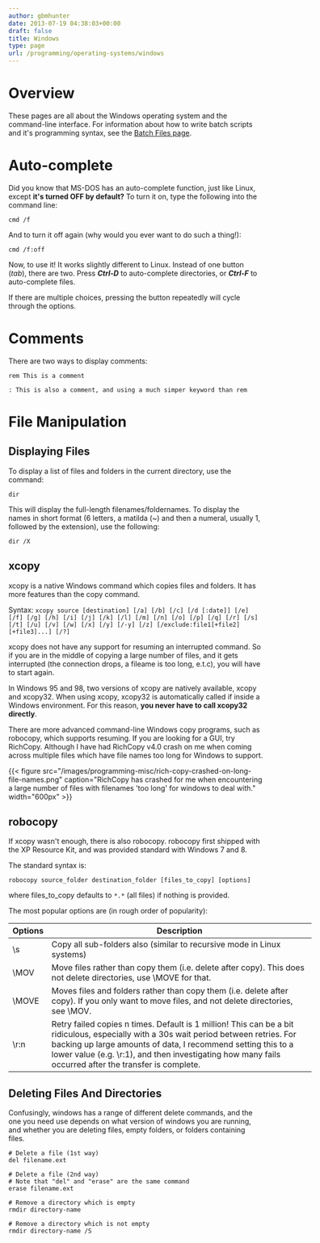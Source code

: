 ```yaml
---
author: gbmhunter
date: 2013-07-19 04:38:03+00:00
draft: false
title: Windows
type: page
url: /programming/operating-systems/windows
---
```


# Overview

These pages are all about the Windows operating system and the command-line interface. For information about how to write batch scripts and it's programming syntax, see the [Batch Files page](/programming/languages/batch-files).


# Auto-complete

Did you know that MS-DOS has an auto-complete function, just like Linux, except **it's turned OFF by default?** To turn it on, type the following into the command line:

```  
cmd /f
```

And to turn it off again (why would you ever want to do such a thing!):

``` 
cmd /f:off
```

Now, to use it! It works slightly different to Linux. Instead of one button (_tab_), there are two. Press **_Ctrl-D_** to auto-complete directories, or **_Ctrl-F_** to auto-complete files.

If there are multiple choices, pressing the button repeatedly will cycle through the options.

# Comments


There are two ways to display comments:

```    
rem This is a comment

: This is also a comment, and using a much simper keyword than rem
```

# File Manipulation

## Displaying Files

To display a list of files and folders in the current directory, use the command:

```    
dir
```

This will display the full-length filenames/foldernames. To display the names in short format (6 letters, a matilda (~) and then a numeral, usually 1, followed by the extension), use the following:

```
dir /X
```

## xcopy

xcopy is a native Windows command which copies files and folders. It has more features than the copy command.

Syntax: `xcopy source [destination] [/a] [/b] [/c] [/d [:date]] [/e] [/f] [/g] [/h] [/i] [/j] [/k] [/l] [/m] [/n] [/o] [/p] [/q] [/r] [/s] [/t] [/u] [/v] [/w] [/x] [/y] [/-y] [/z] [/exclude:file1[+file2][+file3]...] [/?]`

xcopy does not have any support for resuming an interrupted command. So if you are in the middle of copying a large number of files, and it gets interrupted (the connection drops, a fileame is too long, e.t.c), you will have to start again.

In Windows 95 and 98, two versions of xcopy are natively available, xcopy and xcopy32. When using xcopy, xcopy32 is automatically called if inside a Windows environment. For this reason, **you never have to call xcopy32 directly**.

There are more advanced command-line Windows copy programs, such as robocopy, which supports resuming. If you are looking for a GUI, try RichCopy. Although I have had RichCopy v4.0 crash on me when coming across multiple files which have file names too long for Windows to support.

{{< figure src="/images/programming-misc/rich-copy-crashed-on-long-file-names.png" caption="RichCopy has crashed for me when encountering a large number of files with filenames 'too long' for windows to deal with."  width="600px" >}}

## robocopy

If xcopy wasn't enough, there is also robocopy. robocopy first shipped with the XP Resource Kit, and was provided standard with Windows 7 and 8.

The standard syntax is:

```    
robocopy source_folder destination_folder [files_to_copy] [options]
```

where files_to_copy defaults to `*.*` (all files) if nothing is provided.

The most popular options are (in rough order of popularity):
<table style="width: 600px;" border="0">
    <thead>
        <tr>
            <th>Options</th>
            <th>Description</th>
        </tr>
    </thead>
<tbody>
<tr >

<td >\s
</td>

<td >Copy all sub-folders also (similar to recursive mode in Linux systems)
</td>
</tr>
<tr >

<td >\MOV
</td>

<td >Move files rather than copy them (i.e. delete after copy). This does not delete directories, use \MOVE for that.
</td>
</tr>
<tr >

<td >\MOVE
</td>

<td >Moves files and folders rather than copy them (i.e. delete after copy). If you only want to move files, and not delete directories, see \MOV.
</td>
</tr>
<tr >

<td >\r:n
</td>

<td >Retry failed copies n times. Default is 1 million! This can be a bit ridiculous, especially with a 30s wait period between retries. For backing up large amounts of data, I recommend setting this to a lower value (e.g. \r:1), and then investigating how many fails occurred after the transfer is complete.
</td>
</tr>
</tbody>
</table>

## Deleting Files And Directories

Confusingly, windows has a range of different delete commands, and the one you need use depends on what version of windows you are running, and whether you are deleting files, empty folders, or folders containing files.

```    
# Delete a file (1st way)
del filename.ext

# Delete a file (2nd way)
# Note that "del" and "erase" are the same command
erase filename.ext

# Remove a directory which is empty
rmdir directory-name

# Remove a directory which is not empty
rmdir directory-name /S
```